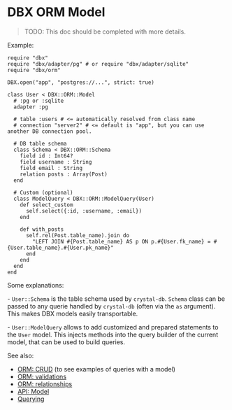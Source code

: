 # DBX ORM Model

> TODO: This doc should be completed with more details.

Example:

```crystal
require "dbx"
require "dbx/adapter/pg" # or require "dbx/adapter/sqlite"
require "dbx/orm"

DBX.open("app", "postgres://...", strict: true)

class User < DBX::ORM::Model
  # :pg or :sqlite
  adapter :pg

  # table :users # <= automatically resolved from class name
  # connection "server2" # <= default is "app", but you can use another DB connection pool.

  # DB table schema
  class Schema < DBX::ORM::Schema
    field id : Int64?
    field username : String
    field email : String
    relation posts : Array(Post)
  end

  # Custom (optional)
  class ModelQuery < DBX::ORM::ModelQuery(User)
    def select_custom
      self.select({:id, :username, :email})
    end

    def with_posts
      self.rel(Post.table_name).join do
        "LEFT JOIN #{Post.table_name} AS p ON p.#{User.fk_name} = #{User.table_name}.#{User.pk_name}"
      end
    end
  end
end
```

Some explanations:

\- `User::Schema` is the table schema used by `crystal-db`.
`Schema` class can be passed to any querie handled by `crystal-db` (often via the `as` argument). This makes DBX models easily transportable.

\- `User::ModelQuery` allows to add customized and prepared statements to the `User` model.
This injects methods into the query builder of the current model, that can be used to build queries.

See also:

* [ORM: CRUD](/guide/orm/crud.md) (to see examples of queries with a model)
* [ORM: validations](/guide/orm/validations.md)
* [ORM: relationships](/guide/orm/relationships.md)
* [API: Model](https://nicolab.github.io/crystal-dbx/DBX/ORM/Model.html)
* [Querying](/guide/querying.md)
